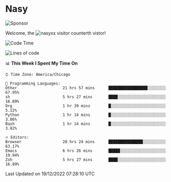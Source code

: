 # Nasy

<!--
<p align="center">
<img height="200" src="https://github-readme-stats.vercel.app/api?username=nasyxx&count_private=true&show_icons=true&theme=dracula&include_all_commits=true"/>
<img height="200" src="https://github-readme-stats.vercel.app/api/top-langs/?username=nasyxx&theme=dracula&hide=html,jupyter+notebook&count_private=true&show_icons=true"/>
</p>

  
----------------
-->

![Sponsor](https://img.shields.io/static/v1.svg?label=Sponsor&message=%E2%9D%A4&logo=GitHub&style=flat&color=pink)
 
Welcome, the ![nasyxx visitor counter](https://count.getloli.com/get/@nasyxx?theme=rule34)th vistor!
 
<!--START_SECTION:waka-->
![Code Time](http://img.shields.io/badge/Code%20Time-2%2C947%20hrs%2023%20mins-blue)

![Lines of code](https://img.shields.io/badge/From%20Hello%20World%20I%27ve%20Written-5%20Million%20lines%20of%20code-blue)

📊 **This Week I Spent My Time On** 

```text
⌚︎ Time Zone: America/Chicago

💬 Programming Languages: 
Other                    21 hrs 57 mins      █████████████████░░░░░░░░   67.95% 
sh                       5 hrs 27 mins       ████░░░░░░░░░░░░░░░░░░░░░   16.89% 
Org                      1 hr 39 mins        █░░░░░░░░░░░░░░░░░░░░░░░░   5.12% 
Python                   1 hr 14 mins        █░░░░░░░░░░░░░░░░░░░░░░░░   3.86% 
Bash                     1 hr 14 mins        █░░░░░░░░░░░░░░░░░░░░░░░░   3.82%

🔥 Editors: 
Browser                  20 hrs 24 mins      ███████████████░░░░░░░░░░   63.17% 
Emacs                    6 hrs 26 mins       █████░░░░░░░░░░░░░░░░░░░░   19.94% 
Zsh                      5 hrs 27 mins       ████░░░░░░░░░░░░░░░░░░░░░   16.89%

```


 Last Updated on 19/12/2022 07:28:10 UTC
<!--END_SECTION:waka-->

<!-- ![visitors](https://visitor-badge.laobi.icu/badge?page_id=nasyxx.nasyxx) -->
